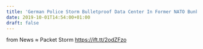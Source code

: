 ```yaml
---
title: 'German Police Storm Bulletproof Data Center In Former NATO Bunker'
date: 2019-10-01T14:54:00+01:00
draft: false
---
```


  
  
from News ≈ Packet Storm https://ift.tt/2odZFzo